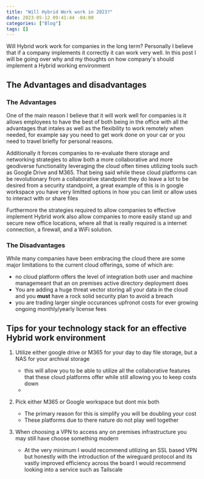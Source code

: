 ```yaml
---
title: "Will Hybrid Work work in 2023?"
date: 2023-05-12 09:41:44 -04:00
categories: ["Blog"]
tags: []
---
```

Will Hybrid work work for companies in the long term? Personally I believe that if a company implements it correctly it can work very well. In this post I will be going over why and my thoughts on how company's should implement a Hybrid working environment

## The Advantages and disadvantages
### The Advantages
One of the main reason I believe that it will work well for companies is it allows employees to have the best of both being in the office with all the advantages that intales as well as the flexibility to work remotely when needed, for example say you need to get work done on your car or you need to travel briefly for personal reasons. 

Additionally it forces companies to re-evaluate there storage and networking strategies to allow both a more collaborative and more geodiverse functionality leveraging the cloud often times utilizing tools such as Google Drive and M365. That being said while these cloud platforms can be revolutionary from a collaborative standpoint they do leave a lot to be desired from a security standpoint, a great example of this is in google workspace you have very limitted options in how you can limit or allow uses to interact with or share files

Furthermore the strategies required to allow companies to effective implement Hybrid work also allow companies to more easily stand up and secure new office locations, where all that is really required is a internet connection, a firewall, and a WiFi solution.

### The Disadvantages
While many companies have been embracing the cloud there are some major limitations to the current cloud offerings, some of which are:
* no cloud platform offers the level of integration both user and machine managemeant that an on premises active directory deployment does
* You are adding a huge threat vector storing all your data in the cloud and you **must** have a rock solid security plan to avoid a breach
* you are trading larger single occurances upfronot costs for ever growing ongoing monthly/yearly license fees

## Tips for your technology stack for an effective Hybrid work environment
1. Utilize either google drive or M365 for your day to day file storage, but a NAS for your archival storage
    * this will allow you to be able to utilize all the collaborative features that these cloud platforms offer while still allowing you to keep costs down
    * 

2. Pick either M365 or Google workspace but dont mix both
    * The primary reason for this is simplify you will be doubling your cost
    * These platforms due to there nature do not play well together

3. When choosing a VPN to access any on premises infrastructure you may still have choose something modern
    * At the very minimum I would recommend utilizing an SSL based VPN but honestly with the introduction of the wireguard protocol and its vastly improved efficiency across the board I would recommend looking into a service such as Tailscale